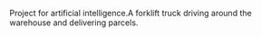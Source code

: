 Project for artificial intelligence.A forklift truck driving around the warehouse and delivering parcels.
